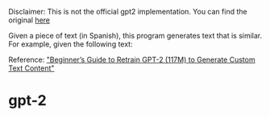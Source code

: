 
Disclaimer: This is not the official gpt2 implementation. You can find the original [here](https://github.com/openai/gpt-2)

Given a piece of text (in Spanish), this program generates text that is similar. For example, given the following text:


Reference:  ["Beginner’s Guide to Retrain GPT-2 (117M) to Generate Custom Text Content"](https://medium.com/@ngwaifoong92/beginners-guide-to-retrain-gpt-2-117m-to-generate-custom-text-content-8bb5363d8b7f)

# gpt-2

